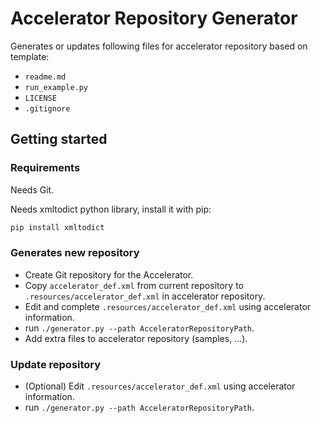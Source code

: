 # Accelerator Repository Generator

Generates or updates following files for accelerator repository based on template:
* `readme.md`
* `run_example.py`
* `LICENSE`
* `.gitignore`

## Getting started

### Requirements

Needs Git.

Needs xmltodict python library, install it with pip:
```bash
pip install xmltodict
```

### Generates new repository
* Create Git repository for the Accelerator.
* Copy `accelerator_def.xml` from current repository to `.resources/accelerator_def.xml` in accelerator repository.
* Edit and complete `.resources/accelerator_def.xml` using accelerator information.
* run `./generator.py --path AcceleratorRepositoryPath`.
* Add extra files to accelerator repository (samples, ...).

### Update repository
* (Optional) Edit `.resources/accelerator_def.xml` using accelerator information.
* run `./generator.py --path AcceleratorRepositoryPath`.
